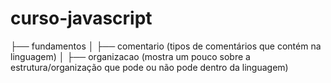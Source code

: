 # curso-javascript

├── fundamentos
│   ├── comentario  (tipos de comentários que contém na linguagem)
│   ├── organizacao  (mostra um pouco sobre a estrutura/organização que pode ou não pode dentro da linguagem)

  

